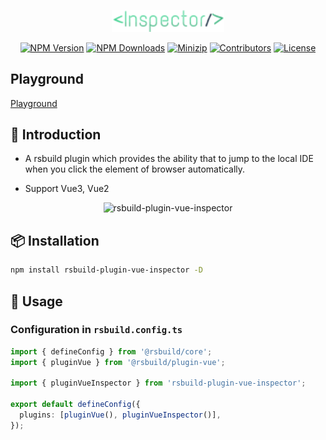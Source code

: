 <p align="center">
<a href="https://www.npmjs.com/package/rsbuild-plugin-vue-inspector"><img src="https://raw.githubusercontent.com/hunghg255/rsbuild-plugin-vue-inspector/main/logo.svg" width="180" alt="rsbuild-plugin-vue-inspector"></a>
</p>

<p align="center">
  <a href="https://www.npmjs.com/package/rsbuild-plugin-vue-inspector" target="_blank" rel="noopener noreferrer"><img src="https://badge.fury.io/js/rsbuild-plugin-vue-inspector.svg" alt="NPM Version" /></a>
  <a href="https://www.npmjs.com/package/rsbuild-plugin-vue-inspector" target="_blank" rel="noopener noreferrer"><img src="https://img.shields.io/npm/dt/rsbuild-plugin-vue-inspector.svg?logo=npm" alt="NPM Downloads" /></a>
  <a href="https://bundlephobia.com/result?p=rsbuild-plugin-vue-inspector" target="_blank" rel="noopener noreferrer"><img src="https://img.shields.io/bundlephobia/minzip/rsbuild-plugin-vue-inspector" alt="Minizip" /></a>
  <a href="https://github.com/hunghg255/rsbuild-plugin-vue-inspector/graphs/contributors" target="_blank" rel="noopener noreferrer"><img src="https://img.shields.io/badge/all_contributors-1-orange.svg" alt="Contributors" /></a>
  <a href="https://github.com/hunghg255/rsbuild-plugin-vue-inspector/blob/main/LICENSE" target="_blank" rel="noopener noreferrer"><img src="https://badgen.net/github/license/hunghg255/rsbuild-plugin-vue-inspector" alt="License" /></a>
</p>

## Playground

[Playground](https://github.com/hunghg255/rsbuild-plugin-vue-inspector/tree/main/playground)

## 📖 Introduction

- A rsbuild plugin which provides the ability that to jump to the local IDE when you click the element of browser automatically.

- Support Vue3, Vue2

<p align="center">
<img src="https://raw.githubusercontent.com/hunghg255/rsbuild-plugin-vue-inspector/main/assets/d%E1%BA%B9mo.gif" alt="rsbuild-plugin-vue-inspector">
</p>

## 📦 Installation

```bash
npm install rsbuild-plugin-vue-inspector -D
```

## 🦄 Usage

### Configuration in `rsbuild.config.ts`

```ts
import { defineConfig } from '@rsbuild/core';
import { pluginVue } from '@rsbuild/plugin-vue';

import { pluginVueInspector } from 'rsbuild-plugin-vue-inspector';

export default defineConfig({
  plugins: [pluginVue(), pluginVueInspector()],
});
```
